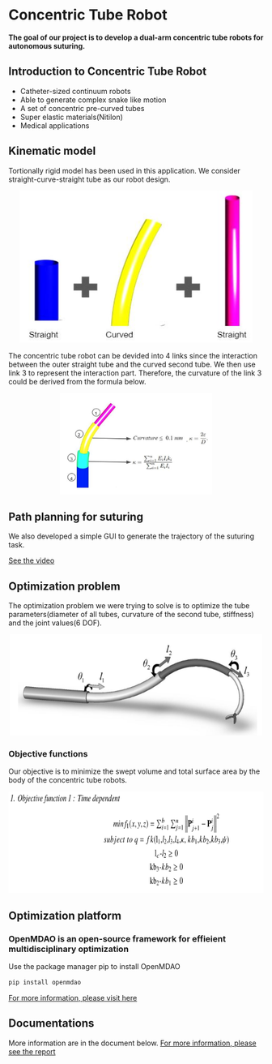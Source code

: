 # Concentric Tube Robot
**The goal of our project is to develop a dual-arm concentric tube robots for autonomous suturing.**
## Introduction to Concentric Tube Robot 
- Catheter-sized continuum robots
- Able to generate complex snake like motion
- A set of concentric pre-curved tubes
- Super elastic materials(Nitilon)
- Medical applications

## Kinematic model
Tortionally rigid model has been used in this application. We consider straight-curve-straight tube as our robot design.
<p align="center">
  <img width="460" height="300" src="https://github.com/FredLin0421/CTR/blob/ctr_opt_all/Pics/Tubes.JPG">
</p>
The concentric tube robot can be devided into 4 links since the interaction between the outer straight tube and the curved second tube. We then use link 3 to represent the interaction part. Therefore, the curvature of the link 3 could be derived from the formula below.

<p align="center">
   <img src="https://github.com/FredLin0421/ConcentricTubeRobot/blob/master/images/Screen%20Shot%202020-01-13%20at%208.24.47%20PM.png" width="300" height="200" /> 
</p>

## Path planning for suturing
We also developed a simple GUI to generate the trajectory of the suturing task. 

[See the video](https://youtu.be/3CcIXEhnT74)


## Optimization problem
The optimization problem we were trying to solve is to optimize the tube parameters(diameter of all tubes, curvature of the second tube, stiffness) and the joint values(6 DOF).
<p align="center">
   <img src="https://github.com/FredLin0421/ConcentricTubeRobot/blob/master/images/Screen%20Shot%202020-01-09%20at%204.45.25%20PM.png" width="500" height="200" /> 
</p>

### Objective functions
Our objective is to minimize the swept volume and total surface area by the body of the concentric tube robots.
<p align="center">
   <img src="https://github.com/FredLin0421/ConcentricTubeRobot/blob/master/images/Screen%20Shot%202020-01-13%20at%2012.29.31%20PM.png" width="700" height="200" /> 
</p>

## Optimization platform
### OpenMDAO is an open-source framework for effieient multidisciplinary optimization
Use the package manager pip to install OpenMDAO
```bash
pip install openmdao
```
[For more information, please visit here](https://openmdao.org/)

## Documentations
More information are in the document below.
[For more information, please see the report](https://github.com/FredLin0421/ConcentricTubeRobot/blob/master/Final_Project__Open_MDAO%20(2).pdf)


